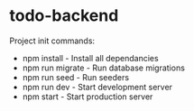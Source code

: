 # todo-backend

Project init commands: 

- npm install - Install all dependancies
- npm run migrate - Run database migrations
- npm run seed - Run seeders
- npm run dev - Start development server
- npm start - Start production server
